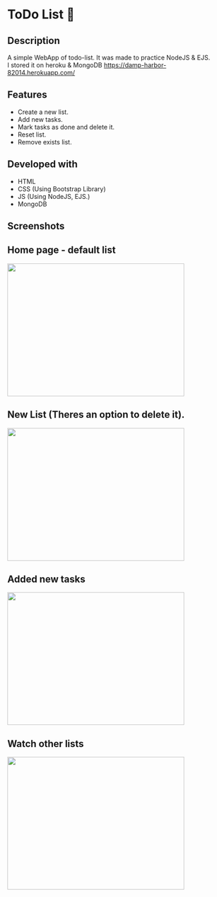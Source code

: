 # ToDo List 📃

## Description
A simple WebApp of todo-list.
It was made to practice NodeJS & EJS. <BR>
I stored it on heroku & MongoDB
https://damp-harbor-82014.herokuapp.com/

## Features
* Create a new list.
* Add new tasks.
* Mark tasks as done and delete it.
* Reset list.
* Remove exists list.

## Developed with
* HTML
* CSS (Using Bootstrap Library)
* JS (Using NodeJS, EJS.)
* MongoDB

## Screenshots
## Home page - default list
<img src="https://user-images.githubusercontent.com/44448238/125792410-73953b50-9a25-438d-bbb6-166f838b74f9.png" width=400px height=300px>

## New List (Theres an option to delete it).
<img src="https://user-images.githubusercontent.com/44448238/125792549-be9b7198-aa81-4a47-8520-a06a7d4d80db.png" width=400px height=300px>

## Added new tasks
<img src="https://user-images.githubusercontent.com/44448238/125792855-a4a7265a-f05f-48e2-9c5e-f18046a34f71.png" width=400px height=300px>


## Watch other lists
<img src="https://user-images.githubusercontent.com/44448238/125793051-db8e4ee4-69db-40d5-b468-7239085a0cda.png" width=400px height=300px>

